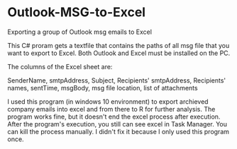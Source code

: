 # Outlook-MSG-to-Excel
Exporting a group of Outlook msg emails to Excel

This C# proram gets a textfile that contains the paths of all msg file that you want to export to Excel.
Both Outlook and Excel must be installed on the PC.

The columns of the Excel sheet are:

SenderName, smtpAddress, Subject, Recipients' smtpAddress, Recipients' names, sentTime, msgBody, msg file location, list of attachments


I used this program (in windows 10 environment) to export archieved company emails into excel and from there to R for further analysis.
The program works fine, but it doesn't end the excel process after execution. After the program's execution, you still can see excel in Task Manager. You can kill the process manually. I didn't fix it because I only used this program once.

